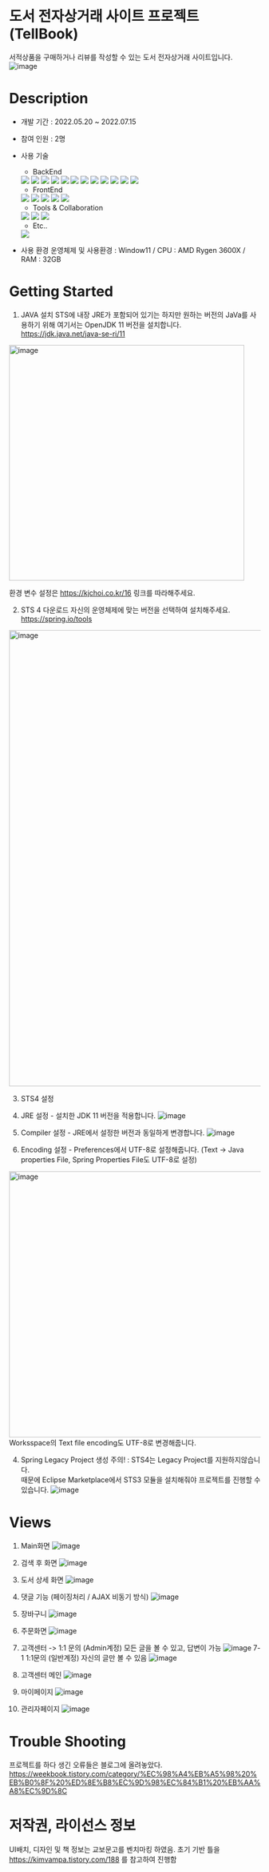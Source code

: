# 도서 전자상거래 사이트 프로젝트 (TellBook)
서적상품을 구매하거나 리뷰를 작성할 수 있는 도서 전자상거래 사이트입니다.
![image](https://user-images.githubusercontent.com/67256177/179124920-bbb7fd7c-4c63-4c6a-9f18-210b3ffef37a.png)

# Description
 - 개발 기간 : 2022.05.20 ~ 2022.07.15
 - 참여 인원 : 2명
 - 사용 기술
    - BackEnd
    <img src="https://img.shields.io/badge/Spring-6DB33F?style=for-the-badge&logo=Spring&logoColor=white">
    <img src="https://img.shields.io/badge/Java-FF7800?style=for-the-badge&logo=Java&logoColor=white">
    <img src="https://img.shields.io/badge/Spring Security-6DB33F?style=for-the-badge&logo=Spring Security&logoColor=white">
    <img src="https://img.shields.io/badge/Oracle-F80000?style=for-the-badge&logo=Oracle&logoColor=white">
    <img src="https://img.shields.io/badge/Apache Maven-C71A36?style=for-the-badge&logo=Apache Maven&logoColor=white">
    <img src="https://img.shields.io/badge/Apache Maven-C71A36?style=for-the-badge&logo=Apache Maven&logoColor=white">
    <img src="https://img.shields.io/badge/Apache Tomcat-F8DC75?style=for-the-badge&logo=Apache Tomcat&logoColor=white">
    <img src="https://img.shields.io/badge/JUnit5-25A162?style=for-the-badge&logo=JUnit5&logoColor=white">
    <img src="https://img.shields.io/badge/JSON-000000?style=for-the-badge&logo=JSON&logoColor=white">
    <img src="https://img.shields.io/badge/MVC Pattern-2C2255?style=for-the-badge&logo=MVC Pattern&logoColor=white">
    <img src="https://img.shields.io/badge/Mybatis-000000?style=for-the-badge&logo=Mybatis&logoColor=white">
    <img src="https://img.shields.io/badge/Ajax-1572B6?style=for-the-badge&logo=Ajax&logoColor=white">
    
    - FrontEnd
    <img src="https://img.shields.io/badge/jQuery-0769AD?style=for-the-badge&logo=jQuery&logoColor=white">
    <img src="https://img.shields.io/badge/JavaScript-F7DF1E?style=for-the-badge&logo=JavaScript&logoColor=white">
    <img src="https://img.shields.io/badge/Bootstrap-7952B3?style=for-the-badge&logo=Bootstrap&logoColor=white">
    <img src="https://img.shields.io/badge/HTML5-E34F26?style=for-the-badge&logo=HTML5&logoColor=white">
    <img src="https://img.shields.io/badge/CSS3-1572B6?style=for-the-badge&logo=CSS3&logoColor=white">
    
    - Tools & Collaboration
    <img src="https://img.shields.io/badge/Git-F05032?style=for-the-badge&logo=Git&logoColor=white">
    <img src="https://img.shields.io/badge/GitHub-181717?style=for-the-badge&logo=GitHub&logoColor=white">
    <img src="https://img.shields.io/badge/STS4-2C2255?style=for-the-badge&logo=STS4&logoColor=white">
    
    - Etc..
    <img src="https://img.shields.io/badge/Gmail-EA4335?style=for-the-badge&logo=Gmail&logoColor=white">
    
  - 사용 환경
    운영체제 및 사용환경 : Window11 / CPU : AMD Rygen 3600X / RAM : 32GB 
    

# Getting Started
 1. JAVA 설치
  STS에 내장 JRE가 포함되어 있기는 하지만 원하는 버전의 JaVa를 사용하기 위해 여기서는 OpenJDK 11 버전을 설치합니다.
  https://jdk.java.net/java-se-ri/11
  <img width="471" alt="image" src="https://user-images.githubusercontent.com/67256177/179122447-1b3a5cbe-f37a-419a-b636-6b1e527c48c0.png">

  환경 변수 설정은 https://kjchoi.co.kr/16 링크를 따라해주세요.
  
2. STS 4 다운로드
 자신의 운영체제에 맞는 버전을 선택하여 설치해주세요.
 https://spring.io/tools
 <img width="912" alt="image" src="https://user-images.githubusercontent.com/67256177/179122405-faa47a22-e6cd-4394-92dd-8cc853a8cc02.png">

3. STS4 설정
 1. JRE 설정 - 설치한 JDK 11 버전을 적용합니다.
 ![image](https://user-images.githubusercontent.com/67256177/179122703-ed276e17-e8d4-4627-943a-d87c774eca58.png)
 
 2. Compiler 설정 - JRE에서 설정한 버전과 동일하게 변경합니다.
 ![image](https://user-images.githubusercontent.com/67256177/179123074-451a5bb9-669d-455a-9861-851690036740.png)

 3. Encoding 설정 - Preferences에서 UTF-8로 설정해줍니다. (Text -> Java properties File, Spring Properties File도 UTF-8로 설정)
 <img width="532" alt="image" src="https://user-images.githubusercontent.com/67256177/179123406-bf3ac409-cc5c-4d64-bed9-3dcdc65c2731.png">
 Worksspace의 Text file encoding도 UTF-8로 변경해줍니다.
 
 4. Spring Legacy Project 생성
 주의! : STS4는 Legacy Project를 지원하지않습니다. </br>
 때문에 Eclipse Marketplace에서 STS3 모듈을 설치해줘야 프로젝트를 진행할 수 있습니다.
 ![image](https://user-images.githubusercontent.com/67256177/179123742-89202b75-24da-479b-9854-dd80d7bfa71b.png)

 
# Views
1. Main화면
![image](https://user-images.githubusercontent.com/67256177/179126250-464387f6-1860-464f-8aef-49ade2e27d61.png)

2. 검색 후 화면
![image](https://user-images.githubusercontent.com/67256177/179126393-aa0d4f64-3542-4ac7-979f-6b2ab53958d7.png)

3. 도서 상세 화면
![image](https://user-images.githubusercontent.com/67256177/179126451-53f54070-79be-4768-a501-05f946d3236f.png)

4. 댓글 기능 (페이징처리 / AJAX 비동기 방식)
![image](https://user-images.githubusercontent.com/67256177/179126531-d08649f2-98e5-49d8-8dcd-67dd4f34dc8e.png)

5. 장바구니
![image](https://user-images.githubusercontent.com/67256177/179126606-295d5bc9-b79b-48d9-ad68-8c8921e6484f.png)

6. 주문화면
![image](https://user-images.githubusercontent.com/67256177/179126794-54ba8593-9304-423f-b817-283cdbc16512.png)

7. 고객센터 -> 1:1 문의 (Admin계정) 모든 글을 볼 수 있고, 답변이 가능
![image](https://user-images.githubusercontent.com/67256177/179127519-55d9ed8f-94b7-4304-8c05-b94e35af8272.png)
 7-1 1:1문의 (일반계정) 자신의 글만 볼 수 있음
 ![image](https://user-images.githubusercontent.com/67256177/179127644-c28e6c80-a451-4aea-a44c-b37308f8e92a.png)

8. 고객센터 메인
![image](https://user-images.githubusercontent.com/67256177/179127754-daebe069-acd4-4326-b888-278f8387f085.png)

9. 마이페이지
![image](https://user-images.githubusercontent.com/67256177/179127820-d9ef640f-4cd5-4219-83cf-ac3582af6297.png)

10. 관리자페이지
![image](https://user-images.githubusercontent.com/67256177/179127925-886bdef0-927e-42c7-870d-6b258fe58252.png)

# Trouble Shooting
프로젝트를 하다 생긴 오류들은 블로그에 올려놓았다.
https://weekbook.tistory.com/category/%EC%98%A4%EB%A5%98%20%EB%B0%8F%20%ED%8E%B8%EC%9D%98%EC%84%B1%20%EB%AA%A8%EC%9D%8C

# 저작권, 라이선스 정보
UI배치, 디자인 및 책 정보는 교보문고를 벤치마킹 하였음.
초기 기반 틀을 https://kimvampa.tistory.com/188 를 참고하여 진행함
    
